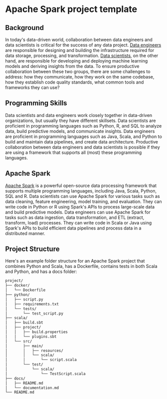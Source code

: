 # Apache Spark project template

## Background
In today's data-driven world, collaboration between data engineers and data scientists is critical for the success of any data project. [Data engineers](https://en.wikipedia.org/wiki/Data_engineering) are responsible for designing and building the infrastructure required for data storage, processing, and transformation. [Data scientists](https://en.wikipedia.org/wiki/Data_science), on the other hand, are responsible for developing and deploying machine learning models and deriving insights from the data. To ensure productive collaboration between these two groups, there are some challenges to address: how they communicate, how they work on the same codebase, how they establish code quality standards, what common tools and frameworks they can use?   

## Programming Skills
Data scientists and data engineers work closely together in data-driven organizations, but usually they have different skillsets. Data scientists are proficient in programming languages such as Python, R, and SQL to analyze data, build predictive models, and communicate insights. Data engineers are proficient in programming languages such as Java, Scala, and Python to build and maintain data pipelines, and create data architecture. Productive collaboration between data engineers and data scientists is possible if they are using a framework that supports all (most) these programming languages.


## Apache Spark
[Apache Spark](https://spark.apache.org/) is a powerful open-source data processing framework that supports multiple programming languages, including Java, Scala, Python, SQL and R. Data scientists can use Apache Spark for various tasks such as data cleaning, feature engineering, model training, and evaluation. They can write code in Python or R using Spark's APIs to process large-scale data and build predictive models. Data engineers can use Apache Spark for tasks such as data ingestion, data transformation, and ETL (extract, transform, load) processes. They can write code in Scala or Java using Spark's APIs to build efficient data pipelines and process data in a distributed manner.


## Project Structure
Here's an example folder structure for an Apache Spark project that combines Python and Scala, has a Dockerfile, contains tests in both Scala and Python, and has a docs folder:

```bash
project/
├── docker/
│   └── Dockerfile
├── python/
│   ├── script.py
│   ├── requirements.txt
│   └── tests/
│       └── test_script.py
├── scala/
│   ├── build.sbt
│   ├── project/
│   │   ├── build.properties
│   │   └── plugins.sbt
│   └── src/
│       ├── main/
│       │   ├── resources/
│       │   └── scala/
│       │       └── script.scala
│       └── test/
│           └── scala/
│               └── TestScript.scala
├── docs/
│   ├── README.md
│   └── documentation.md
└── README.md

```



